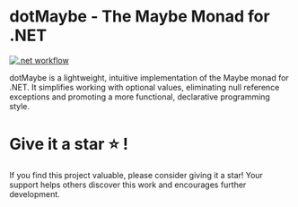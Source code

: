 # dotMaybe - The Maybe Monad for .NET

[![.net workflow](https://github.com/Frognar/dotMaybe/actions/workflows/dotnet.yml/badge.svg?branch=main)](https://github.com/Frognar/dotMaybe/actions/workflows/dotnet.yml)

dotMaybe is a lightweight, intuitive implementation of the Maybe monad for .NET. It simplifies working with optional values, eliminating null reference exceptions and promoting a more functional, declarative programming style.

# Give it a star ⭐ !

If you find this project valuable, please consider giving it a star! Your support helps others discover this work and encourages further development.
